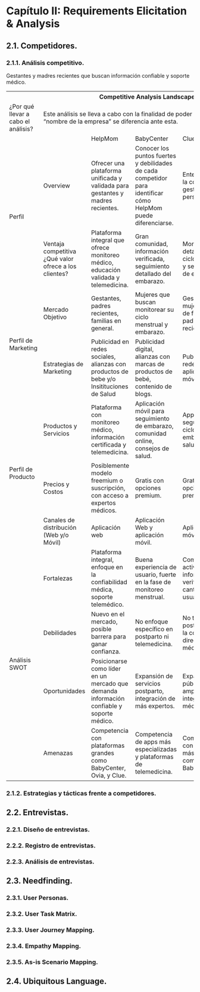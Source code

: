# Capítulo II: Requirements Elicitation & Analysis

## 2.1. Competidores.

### 2.1.1. Análisis competitivo.

<table>
  <tr>
    <th colspan="22">Competitive Analysis Landscape</th>
  </tr>
  <tr>
    <td colspan="1">¿Por qué llevar a cabo el análisis?</td>
    <td colspan="17">Este análisis se lleva a cabo con la finalidad de poder conocer la competencia y cómo “nombre de la empresa” se diferencia ante esta.</td>
  </tr>
  <tr>
    <td colspan="2"></td>
    <td>HelpMom<br></td>
    <td>BabyCenter<br></td>
    <td>Clue<br></td>
    <td>Ovia Health	<br></td>
</tr>
  <tr>
    <td rowspan="2">Perfil</td>
    <td>Overview</td>
    <td>Ofrecer una plataforma unificada y validada para gestantes y madres recientes.</td>
    <td>Conocer los puntos fuertes y debilidades de cada competidor para identificar cómo HelpMom puede diferenciarse.	</td>
    <td>Entender cómo la competencia gestiona la personalización.	</td>
    <td>Evaluar cómo mejorar la oferta para competir mejor en el mercado.	</td>
</tr>
  <tr>
  <td>Ventaja competitiva ¿Qué valor ofrece a los clientes?</td>
    <td>Plataforma integral que ofrece monitoreo médico, educación validada y telemedicina.</td>
    <td>Gran comunidad, información verificada, seguimiento detallado del embarazo.</td>
    <td>Monitoreo detallado del ciclo menstrual y seguimiento de embarazo.	</td>
    <td>Monitoreo avanzado, personalización de la salud reproductiva.	</td>
    </tr>
<tr>
    <td rowspan="2">Perfil de Marketing</td>
    <td>Mercado Objetivo</td>
    Gestantes y madres recientes que buscan información confiable y soporte médico.</td>
    <td>Gestantes, padres recientes, familias en general.	</td>
    <td>Mujeres que buscan monitorear su ciclo menstrual y embarazo.	</td>
    <td>Gestantes, mujeres en fase de fertilidad, padres recientes.</td>
  </tr>
  <tr>
  <td>Estrategias de Marketing</td>
    <td>Publicidad en redes sociales, alianzas con productos de bebe y/o Insitituciones de Salud</td>
    <td>Publicidad digital, alianzas con marcas de productos de bebé, contenido de blogs.	</td>
    <td>Publicidad en redes sociales y aplicaciones móviles.</td>
    <td>Marketing de contenido, SEO, recomendaciones a través de profesionales.</td>
    </tr>
<tr>
    <td rowspan="3">Perfil de Producto</td>
    <td>Productos y Servicios</td>
    <td>Plataforma con monitoreo médico, información certificada y telemedicina.</td>
    <td>Aplicación móvil para seguimiento de embarazo, comunidad online, consejos de salud.	</td>
    <td>App para seguimiento de ciclo menstrual, embarazo, y salud general.	</td>
    <td>Monitoreo de salud, telemedicina, consejos personalizados.	</td>
  </tr>
  <tr>
  <td>Precios y Costos</td>
    <td>Posiblemente modelo freemium o suscripción, con acceso a expertos médicos.</td>
    <td>Gratis con opciones premium.	</td>
    <td>Gratis con opciones premium.	</td>
    <td>Gratis, con opción premium.	</td>
    </tr>
<td>Canales de distribución (Web y/o Móvil)</td>
    <td>Aplicación web</td>
    <td>Aplicación Web y aplicación móvil.	</td>
    <td>Aplicación móvil.	</td>
    <td>Aplicación Web y aplicación móvil.	</td>
<tr>
    <td rowspan="4">Análisis SWOT</td>
    <td>Fortalezas</td>
    <td>Plataforma integral, enfoque en la confiabilidad médica, soporte telemédico.</td>
    <td>Buena experiencia de usuario, fuerte en la fase de monitoreo menstrual.	</td>
    <td>Comunidad activa, información verificada, gran cantidad de usuarios.	</td>
    <td>    Personalización avanzada, enfoque en salud femenina, telemedicina.	</td>
  </tr>
  <tr>
  <td>Debilidades</td>
    <td>Nuevo en el mercado, posible barrera para ganar confianza.</td>
    <td>No enfoque específico en postparto ni telemedicina.	</td>
    <td>No tan fuerte en postparto ni en la consulta directa con médicos.	</td>
    <td>Foco en fertilidad y embarazo, falta de apoyo postparto.	</td>
    </tr>
  <tr>
<td>Oportunidades</td>
    <td>Posicionarse como líder en un mercado que demanda información confiable y soporte médico.</td>
    <td>Expansión de servicios postparto, integración de más expertos.	</td>
    <td>Expansión a un público más amplio y mayor integración médica.	</td>
    <td>Creación de más contenido y servicios para la madre postparto.	</td>

</tr>
  <tr>
<td>Amenazas</td>
    <td>Competencia con plataformas grandes como BabyCenter, Ovia, y Clue.</td>
    <td>Competencia de apps más especializadas y plataformas de telemedicina.	</td>
    <td>Competencia con plataformas más grandes como BabyCenter.	</td>
    <td>Competencia con apps que ofrezcan más servicios médicos.	</td>
</tr>
</table>

### 2.1.2. Estrategias y tácticas frente a competidores.

## 2.2. Entrevistas.

### 2.2.1. Diseño de entrevistas.

### 2.2.2. Registro de entrevistas.

### 2.2.3. Análisis de entrevistas.

## 2.3. Needfinding.

### 2.3.1. User Personas.

### 2.3.2. User Task Matrix.

### 2.3.3. User Journey Mapping.

### 2.3.4. Empathy Mapping.

### 2.3.5. As-is Scenario Mapping.

## 2.4. Ubiquitous Language.